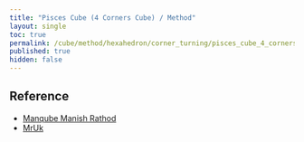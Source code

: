 ```yaml
---
title: "Pisces Cube (4 Corners Cube) / Method"
layout: single
toc: true
permalink: /cube/method/hexahedron/corner_turning/pisces_cube_4_corners_cube/method
published: true
hidden: false
---
```


<head>
  <base target="_blank">
</head>



## Reference

- [Manqube Manish Rathod](https://youtu.be/flGoe1RbIDQ)
- [MrUk](https://youtu.be/rtcLb-FBtJ4)
